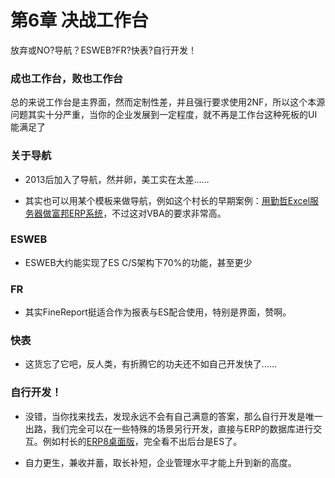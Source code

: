 # 第6章 决战工作台

放弃或NO?导航？ESWEB?FR?快表?自行开发！

### 成也工作台，败也工作台
总的来说工作台是主界面，然而定制性差，并且强行要求使用2NF，所以这个本源问题其实十分严重，当你的企业发展到一定程度，就不再是工作台这种死板的UI能满足了

### 关于导航
* 2013后加入了导航，然并卵，美工实在太差……

* 其实也可以用某个模板来做导航，例如这个村长的早期案例：[用勤哲Excel服务器做富邦ERP系统](http://www.qinzhe.com/chinese/case/nbfbdc.htm)，不过这对VBA的要求非常高。

### ESWEB
* ESWEB大约能实现了ES C/S架构下70%的功能，甚至更少

### FR
* 其实FineReport挺适合作为报表与ES配合使用，特别是界面，赞啊。

### 快表
* 这货忘了它吧，反人类，有折腾它的功夫还不如自己开发快了……

### 自行开发！
* 没错，当你找来找去，发现永远不会有自己满意的答案，那么自行开发是唯一出路，我们完全可以在一些特殊的场景另行开发，直接与ERP的数据库进行交互。例如村长的[ERP8桌面版](https://demo.esap.vip/)，完全看不出后台是ES了。

* 自力更生，兼收并蓄，取长补短，企业管理水平才能上升到新的高度。